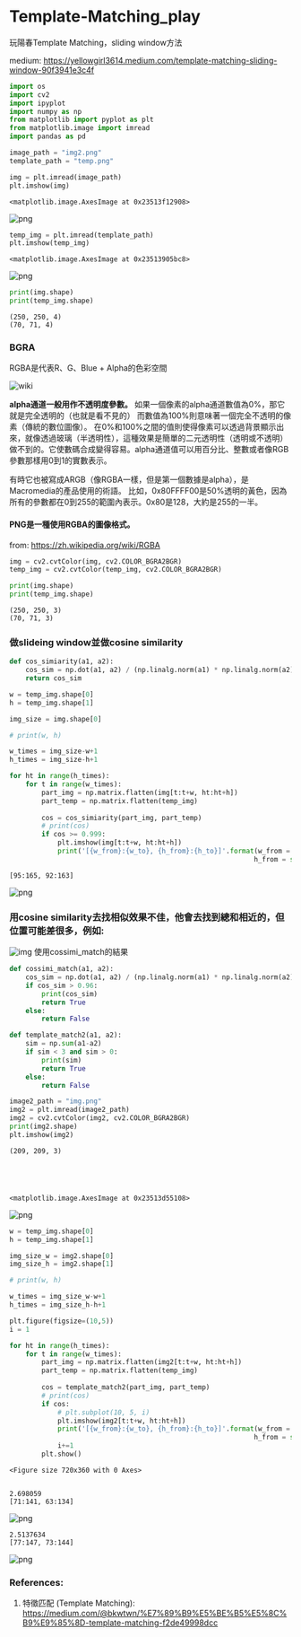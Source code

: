 # Template-Matching_play
玩陽春Template Matching，sliding window方法

medium: https://yellowgirl3614.medium.com/template-matching-sliding-window-90f3941e3c4f

```python
import os
import cv2
import ipyplot
import numpy as np
from matplotlib import pyplot as plt
from matplotlib.image import imread
import pandas as pd
```


```python
image_path = "img2.png"
template_path = "temp.png"
```


```python
img = plt.imread(image_path)
plt.imshow(img)
```




    <matplotlib.image.AxesImage at 0x23513f12908>




    
![png](image/output_2_1.png)
    



```python
temp_img = plt.imread(template_path)
plt.imshow(temp_img)
```




    <matplotlib.image.AxesImage at 0x23513905bc8>




    
![png](image/output_3_1.png)
    



```python
print(img.shape)
print(temp_img.shape)
```

    (250, 250, 4)
    (70, 71, 4)
    

### BGRA
RGBA是代表R、G、Blue + Alpha的色彩空間

![wiki](https://upload.wikimedia.org/wikipedia/commons/thumb/a/a7/Hue_alpha.png/220px-Hue_alpha.png)

**alpha通道一般用作不透明度參數。**
如果一個像素的alpha通道數值為0%，那它就是完全透明的（也就是看不見的）
而數值為100%則意味著一個完全不透明的像素（傳統的數位圖像）。
在0%和100%之間的值則使得像素可以透過背景顯示出來，就像透過玻璃（半透明性），這種效果是簡單的二元透明性（透明或不透明）做不到的。它使數碼合成變得容易。alpha通道值可以用百分比、整數或者像RGB參數那樣用0到1的實數表示。

有時它也被寫成ARGB（像RGBA一樣，但是第一個數據是alpha），是Macromedia的產品使用的術語。
比如，0x80FFFF00是50%透明的黃色，因為所有的參數都在0到255的範圍內表示。0x80是128，大約是255的一半。

#### PNG是一種使用RGBA的圖像格式。

from: https://zh.wikipedia.org/wiki/RGBA


```python
img = cv2.cvtColor(img, cv2.COLOR_BGRA2BGR)
temp_img = cv2.cvtColor(temp_img, cv2.COLOR_BGRA2BGR)
```


```python
print(img.shape)
print(temp_img.shape)
```

    (250, 250, 3)
    (70, 71, 3)
    

### 做slideing window並做cosine similarity 


```python
def cos_simiarity(a1, a2):
    cos_sim = np.dot(a1, a2) / (np.linalg.norm(a1) * np.linalg.norm(a2))
    return cos_sim
```


```python
w = temp_img.shape[0]
h = temp_img.shape[1]

img_size = img.shape[0]

# print(w, h)

w_times = img_size-w+1
h_times = img_size-h+1

for ht in range(h_times):
    for t in range(w_times):
        part_img = np.matrix.flatten(img[t:t+w, ht:ht+h])
        part_temp = np.matrix.flatten(temp_img)
        
        cos = cos_simiarity(part_img, part_temp)
        # print(cos)
        if cos >= 0.999:
            plt.imshow(img[t:t+w, ht:ht+h])
            print('[{w_from}:{w_to}, {h_from}:{h_to}]'.format(w_from = str(t), w_to = str(t+w),
                                                             h_from = str(ht), h_to = str(ht+h)))
```

    [95:165, 92:163]
    


    
![png](image/output_10_1.png)
    


### 用cosine similarity去找相似效果不佳，他會去找到總和相近的，但位置可能差很多，例如:
![img](https://imgur.com/VSpYfdk.png)
使用cossimi_match的結果


```python
def cossimi_match(a1, a2):
    cos_sim = np.dot(a1, a2) / (np.linalg.norm(a1) * np.linalg.norm(a2))
    if cos_sim > 0.96:
        print(cos_sim)
        return True
    else:
        return False
```


```python
def template_match2(a1, a2):
    sim = np.sum(a1-a2)
    if sim < 3 and sim > 0:
        print(sim)
        return True
    else:
        return False
```


```python
image2_path = "img.png"
img2 = plt.imread(image2_path)
img2 = cv2.cvtColor(img2, cv2.COLOR_BGRA2BGR)
print(img2.shape)
plt.imshow(img2)
```

    (209, 209, 3)
    




    <matplotlib.image.AxesImage at 0x23513d55108>




    
![png](image/output_14_2.png)
    



```python
w = temp_img.shape[0]
h = temp_img.shape[1]

img_size_w = img2.shape[0]
img_size_h = img2.shape[1]

# print(w, h)

w_times = img_size_w-w+1
h_times = img_size_h-h+1

plt.figure(figsize=(10,5))
i = 1

for ht in range(h_times):
    for t in range(w_times):
        part_img = np.matrix.flatten(img2[t:t+w, ht:ht+h])
        part_temp = np.matrix.flatten(temp_img)
        
        cos = template_match2(part_img, part_temp)
        # print(cos)
        if cos:
            # plt.subplot(10, 5, i)
            plt.imshow(img2[t:t+w, ht:ht+h])
            print('[{w_from}:{w_to}, {h_from}:{h_to}]'.format(w_from = str(t), w_to = str(t+w),
                                                             h_from = str(ht), h_to = str(ht+h)))
            i+=1
        plt.show()
```


    <Figure size 720x360 with 0 Axes>


    2.698059
    [71:141, 63:134]
    


    
![png](image/output_15_2.png)
    


    2.5137634
    [77:147, 73:144]
    


    
![png](image/output_15_4.png)
    

### References:
1. 特徵匹配 (Template Matching): https://medium.com/@bkwtwn/%E7%89%B9%E5%BE%B5%E5%8C%B9%E9%85%8D-template-matching-f2de49998dcc
